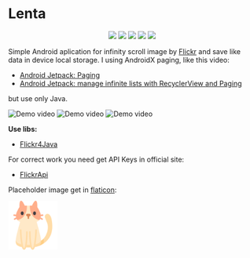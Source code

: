 # Lenta
<p align="center">
  
<img src="https://img.shields.io/badge/Android-X-green">

<img src="https://img.shields.io/badge/ROOM-DB-yellow" >

<img src="https://img.shields.io/badge/Binding-view-blueviolet">

<img src="https://img.shields.io/badge/Flickr-image-blue" >
<img src="https://img.shields.io/badge/architect-mvvm-yellowgreen">
</p>

Simple Android aplication for infinity scroll image by [Flickr] and save like data in device local storage.
I using AndroidX paging, like this video:

- [Android Jetpack: Paging]
- [Android Jetpack: manage infinite lists with RecyclerView and Paging]

but use only Java.


![Demo video](demo/scroll.gif)
![Demo video](demo/like.gif)
![Demo video](demo/imageview.gif)

**Use libs:**
- [Flickr4Java]



For correct work you need get API Keys in official site:
- [FlickrApi]

Placeholder image get in [flaticon]:

<p>
<img
  style="width:100px;height:100px;"
  src="https://raw.githubusercontent.com/KorolevSoftware/Android-Image-Lenta/main/app/src/main/res/raw/cat.svg"
  alt="Cat">
</p>

[FlickrApi]: <https://www.flickr.com/services/apps/create/>
[Flickr]: <https://www.flickr.com/>
[Flickr4Java]: <https://github.com/boncey/Flickr4Java>

[flaticon]: <https://www.flaticon.com/free-icon/cat_1864640?term=cat&page=1&position=10>
[Android Jetpack: Paging]: <https://www.youtube.com/watch?v=QVMqCRs0BNA>
[Android Jetpack: manage infinite lists with RecyclerView and Paging]: <https://www.youtube.com/watch?v=BE5bsyGGLf4>